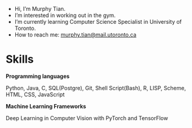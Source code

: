 - Hi, I’m Murphy Tian.
- I’m interested in working out in the gym.
- I’m currently learning Computer Science Specialist in University of Toronto.
- How to reach me: murphy.tian@mail.utoronto.ca

# Skills
**Programming languages**

Python, Java, C, SQL(Postgre), Git, Shell Script(Bash), R, LISP, Scheme, HTML, CSS, JavaScript

**Machine Learning Frameworks**

Deep Learning in Computer Vision with PyTorch and TensorFlow
